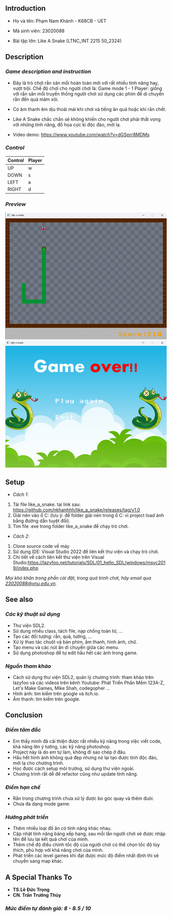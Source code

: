 ## **Introduction**

+ Họ và tên: Phạm Nam Khánh - K68CB - UET

+ Mã sinh viên: 23020088

+ Bài tập lớn: Like A Snake (LTNC_INT 2215 50_2324)

## **Description**

### *Game description and instruction*
- Đây là trò chơi rắn săn mồi hoàn toàn mới với rất nhiều tính năng hay, vượt trội. Chế độ chơi cho người chơi là:
  Game mode 1 - 1 Player: giống với rắn săn mồi truyền thống người chơi sử dụng các phím để di chuyển rắn đến quả mâm xôi.
  
- Có âm thanh êm dịu thoải mái khi chơi và tiếng ăn quả hoặc khi rắn chết.
  
- Like A Snake chắc chắn sẽ không khiến cho người chơi phải thất vọng với những tính năng, đồ họa cực kì độc đáo, mới lạ.

- Video demo: https://www.youtube.com/watch?v=dGSprr8MDMs

### *Control*

| Control |  Player  | 
|---------|----------|
| UP      |     w    |
| DOWN    |     s    |
| LEFT    |     a    |
| RIGHT   |     d    | 

### *Preview*

![](pics/playing_screen.png)
![](pics/game_over_screen.png)

## **Setup**
- *Cách 1*:
1. Tải file like_a_snake. tại link sau: https://github.com/nkhanhhh/like_a_snake/releases/tag/v1.0
2. Giải nén vào ổ C: (lưu ý: để folder giải nén trong ổ C: vì project load ảnh bằng đường dẫn tuyệt đối).
3. Tìm file .exe trong folder like_a_snake để chạy trò chơi.

- *Cách 2*:
1. Clone source code về máy
2. Sử dụng IDE: Visual Studio 2022 để liên kết thư viện và chạy trò chơi.
3. Chi tiết về cách liên kết thư viện trên Visual Studio:https://lazyfoo.net/tutorials/SDL/01_hello_SDL/windows/msvc2019/index.php

*Mọi khó khăn trong phần cài đặt, trong quá trình chơi, hãy email qua 23020088@vnu.edu.vn.*

## **See also**

### *Các kỹ thuật sử dụng*
- Thư viện SDL2.
- Sử dụng nhiều class, tách file, nạp chồng toán tử, ...
- Tạo các đối tượng: rắn, quả, tường, ...
- Xử lý thao tác chuột và bàn phím, âm thanh, hình ảnh, chữ.
- Tạo menu và các nút ấn di chuyển giữa các menu.
- Sử dụng photoshop để tự edit hầu hết các ảnh trong game.

### *Nguồn tham khảo*
- Cách sử dụng thư viện SDL2, quản lý chương trình: tham khảo trên lazyfoo và các videos trên kênh Youtube: Phát Triển Phần Mềm 123A-Z, Let's Make Games, Mike Shah, codegopher ...
- Hình ảnh: tìm kiếm trên google và itch.io.
- Âm thanh: tìm kiếm trên google.

## **Conclusion**

### ***Điểm tâm đắc***
- Em thấy mình đã cải thiện được rất nhiều kỹ năng trong việc viết code, khả năng lên ý tưởng, các kỹ năng photoshop.
- Project này là do em tự làm, không đi sao chép ở đâu.
- Hầu hết hình ảnh không quá đẹp nhưng nó lại tạo được tính độc đáo, mới lạ cho chương trình.
- Học được cách setup môi trường, sử dụng thư viện ngoài.
- Chương trình rất dễ để refactor cũng như update tính năng.

### ***Điểm hạn chế***
- Rắn trong chương trình chưa xử lý được bo góc quay và thêm đuôi.
- Chưa đa dạng mode game.

### ***Hướng phát triển***
- Thêm nhiều loại đồ ăn có tính năng khác nhau.
- Cập nhật tính năng bảng xếp hạng, sau mỗi lần người chơi sẽ được nhập tên để lưu lại kết quả chơi của mình.
- Thêm chế độ điều chỉnh tốc độ của người chơi có thể chọn tốc độ tùy thích, phù hợp với khả năng chơi của mình.
- Phát triển các level games khi đạt được mức độ điểm nhất định thì sẽ chuyển sang map khác.

## A Special Thanks To
 - **TS.Lê Đức Trọng**
 - **CN. Trần Trường Thủy**

### *Mức điểm tự đánh giá: 8 - 8.5 / 10*
